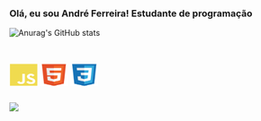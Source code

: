 
### Olá, eu sou André Ferreira! Estudante de programação


![Anurag's GitHub stats](https://github-readme-stats.vercel.app/api?username=AndreFerreira-12&theme=tokyonight)

##
<div style="display: inline_block"><br>
  <img align="center" alt="Andre-Js" height="40" width="50" src="https://raw.githubusercontent.com/devicons/devicon/master/icons/javascript/javascript-plain.svg">
  <img align="center" alt="Andre-HTML" height="40" width="50" src="https://raw.githubusercontent.com/devicons/devicon/master/icons/html5/html5-original.svg">
  <img align="center" alt="Andre-CSS" height="40" width="50" src="https://raw.githubusercontent.com/devicons/devicon/master/icons/css3/css3-original.svg"> 
</div>

## 
<div> 

  <a href="https://www.linkedin.com/in/" target="_blank"><img src="https://img.shields.io/badge/-LinkedIn-%230077B5?style=for-the-badge&logo=linkedin&logoColor=white" target="_blank"></a> 
  
</div>
